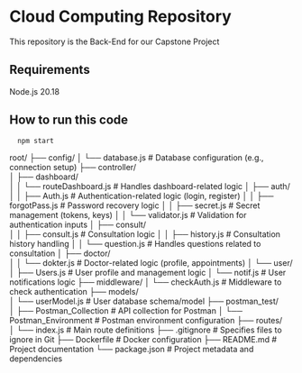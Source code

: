 # Cloud Computing Repository
This repository is the Back-End for our Capstone Project
## Requirements
Node.js 20.18

## How to run this code
````bash
  npm start
````

  
root/
├── config/ 
│   └── database.js         # Database configuration (e.g., connection setup)
├── controller/             
│   ├── dashboard/    
│   │   └── routeDashboard.js   # Handles dashboard-related logic
│   ├── auth/
│   │   ├── Auth.js            # Authentication-related logic (login, register)
│   │   ├── forgotPass.js      # Password recovery logic
│   │   ├── secret.js          # Secret management (tokens, keys)
│   │   └── validator.js       # Validation for authentication inputs
│   ├── consult/  
│   │   ├── consult.js         # Consultation logic
│   │   ├── history.js         # Consultation history handling
│   │   └── question.js        # Handles questions related to consultation
│   ├── doctor/  
│   │   └── dokter.js          # Doctor-related logic (profile, appointments)
│   └── user/    
│       ├── Users.js           # User profile and management logic
│       └── notif.js           # User notifications logic
├── middleware/ 
│   └── checkAuth.js          # Middleware to check authentication
├── models/      
│   └── userModel.js          # User database schema/model
├── postman_test/    
│   ├── Postman_Collection    # API collection for Postman
│   └── Postman_Environment   # Postman environment configuration
├── routes/  
│   └── index.js              # Main route definitions
├── .gitignore                # Specifies files to ignore in Git
├── Dockerfile                # Docker configuration
├── README.md                 # Project documentation
└── package.json              # Project metadata and dependencies


